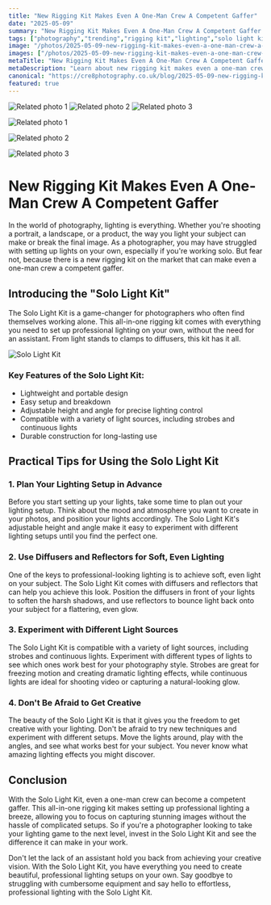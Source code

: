 ```yaml
---
title: "New Rigging Kit Makes Even A One-Man Crew A Competent Gaffer"
date: "2025-05-09"
summary: "New Rigging Kit Makes Even A One-Man Crew A Competent Gaffer - A trending topic in photography."
tags: ["photography","trending","rigging kit","lighting","solo light kit","gaffer","professional lighting","diffusers","reflectors","light sources","creative lighting"]
image: "/photos/2025-05-09-new-rigging-kit-makes-even-a-one-man-crew-a-competent-gaffer-1.jpg"
images: ["/photos/2025-05-09-new-rigging-kit-makes-even-a-one-man-crew-a-competent-gaffer-1.jpg","/photos/2025-05-09-new-rigging-kit-makes-even-a-one-man-crew-a-competent-gaffer-2.jpg","/photos/2025-05-09-new-rigging-kit-makes-even-a-one-man-crew-a-competent-gaffer-3.jpg"]
metaTitle: "New Rigging Kit Makes Even A One-Man Crew A Competent Gaffer | cre8 Photography"
metaDescription: "Learn about new rigging kit makes even a one-man crew a competent gaffer in photography with practical tips and insights."
canonical: "https://cre8photography.co.uk/blog/2025-05-09-new-rigging-kit-makes-even-a-one-man-crew-a-competent-gaffer"
featured: true
---
```


<!-- Gallery as HTML -->

<div class="grid grid-cols-1 sm:grid-cols-2 md:grid-cols-3 gap-4">
  <img src="/photos/2025-05-09-new-rigging-kit-makes-even-a-one-man-crew-a-competent-gaffer-1.jpg" alt="Related photo 1" class="w-full rounded-lg" />
<img src="/photos/2025-05-09-new-rigging-kit-makes-even-a-one-man-crew-a-competent-gaffer-2.jpg" alt="Related photo 2" class="w-full rounded-lg" />
<img src="/photos/2025-05-09-new-rigging-kit-makes-even-a-one-man-crew-a-competent-gaffer-3.jpg" alt="Related photo 3" class="w-full rounded-lg" />
</div>


<!-- Gallery as Markdown -->
![Related photo 1](/photos/2025-05-09-new-rigging-kit-makes-even-a-one-man-crew-a-competent-gaffer-1.jpg)


![Related photo 2](/photos/2025-05-09-new-rigging-kit-makes-even-a-one-man-crew-a-competent-gaffer-2.jpg)


![Related photo 3](/photos/2025-05-09-new-rigging-kit-makes-even-a-one-man-crew-a-competent-gaffer-3.jpg)



# New Rigging Kit Makes Even A One-Man Crew A Competent Gaffer

In the world of photography, lighting is everything. Whether you're shooting a portrait, a landscape, or a product, the way you light your subject can make or break the final image. As a photographer, you may have struggled with setting up lights on your own, especially if you're working solo. But fear not, because there is a new rigging kit on the market that can make even a one-man crew a competent gaffer.

## Introducing the **"Solo Light Kit"**

The Solo Light Kit is a game-changer for photographers who often find themselves working alone. This all-in-one rigging kit comes with everything you need to set up professional lighting on your own, without the need for an assistant. From light stands to clamps to diffusers, this kit has it all.

![Solo Light Kit](/path/to/solo-light-kit.jpg)

### **Key Features of the Solo Light Kit:**

- Lightweight and portable design
- Easy setup and breakdown
- Adjustable height and angle for precise lighting control
- Compatible with a variety of light sources, including strobes and continuous lights
- Durable construction for long-lasting use

## Practical Tips for Using the Solo Light Kit

### 1. Plan Your Lighting Setup in Advance

Before you start setting up your lights, take some time to plan out your lighting setup. Think about the mood and atmosphere you want to create in your photos, and position your lights accordingly. The Solo Light Kit's adjustable height and angle make it easy to experiment with different lighting setups until you find the perfect one.

### 2. Use Diffusers and Reflectors for Soft, Even Lighting

One of the keys to professional-looking lighting is to achieve soft, even light on your subject. The Solo Light Kit comes with diffusers and reflectors that can help you achieve this look. Position the diffusers in front of your lights to soften the harsh shadows, and use reflectors to bounce light back onto your subject for a flattering, even glow.

### 3. Experiment with Different Light Sources

The Solo Light Kit is compatible with a variety of light sources, including strobes and continuous lights. Experiment with different types of lights to see which ones work best for your photography style. Strobes are great for freezing motion and creating dramatic lighting effects, while continuous lights are ideal for shooting video or capturing a natural-looking glow.

### 4. Don't Be Afraid to Get Creative

The beauty of the Solo Light Kit is that it gives you the freedom to get creative with your lighting. Don't be afraid to try new techniques and experiment with different setups. Move the lights around, play with the angles, and see what works best for your subject. You never know what amazing lighting effects you might discover.

## Conclusion

With the Solo Light Kit, even a one-man crew can become a competent gaffer. This all-in-one rigging kit makes setting up professional lighting a breeze, allowing you to focus on capturing stunning images without the hassle of complicated setups. So if you're a photographer looking to take your lighting game to the next level, invest in the Solo Light Kit and see the difference it can make in your work.

Don't let the lack of an assistant hold you back from achieving your creative vision. With the Solo Light Kit, you have everything you need to create beautiful, professional lighting setups on your own. Say goodbye to struggling with cumbersome equipment and say hello to effortless, professional lighting with the Solo Light Kit.

